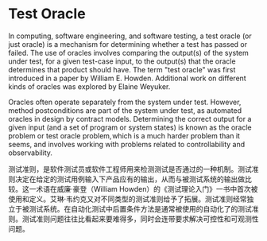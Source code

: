 # Test Oracle

In computing, software engineering, and software testing, a test oracle (or just oracle) is a mechanism for determining whether a test has passed or failed. The use of oracles involves comparing the output(s) of the system under test, for a given test-case input, to the output(s) that the oracle determines that product should have. The term "test oracle" was first introduced in a paper by William E. Howden. Additional work on different kinds of oracles was explored by Elaine Weyuker.

Oracles often operate separately from the system under test. However, method postconditions are part of the system under test, as automated oracles in design by contract models. Determining the correct output for a given input (and a set of program or system states) is known as the oracle problem or test oracle problem, which is a much harder problem than it seems, and involves working with problems related to controllability and observability.  

测试准则，是软件测试员或软件工程师用来检测测试是否通过的一种机制。测试准则决定在给定的测试用例输入下产品应有的输出，从而与被测试系统的输出做比较。这一术语在威廉·豪登（William Howden）的《测试理论入门》一书中首次被使用和定义。艾琳·韦约克又对不同类型的测试准则给予了拓展。测试准则经常独立于被测试系统。在自动化测试中后置条件方法是通常被使用的自动化了的测试准则。测试准则问题往往比看起来要难得多，同时会连带要求解决可控性和可观测性问题。
